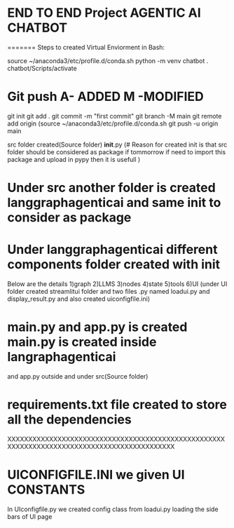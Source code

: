 
# END TO END  Project AGENTIC AI CHATBOT
=======
Steps to created Virtual Enviorment in Bash:

source ~/anaconda3/etc/profile.d/conda.sh
python -m venv chatbot
. chatbot/Scripts/activate


# Git push  A- ADDED   M -MODIFIED
git init
git add .
git commit -m "first commit"
git branch -M main
git remote add origin (source ~/anaconda3/etc/profile.d/conda.sh
git push -u origin main


src folder created(Source folder)
__init__.py (# Reason for created init is that src folder should be considered as package if tommorrow if need to import this package and upload in pypy then it is usefull )

# Under src another folder is created langgraphagenticai and same __init__ to consider as package
# Under langgraphagenticai different components folder created with __init__
Below are the details
1)graph
2)LLMS
3)nodes
4)state
5)tools
6)UI (under UI folder created streamlitui folder and two files .py named loadui.py and display_result.py and also created uiconfigfile.ini)

# main.py and app.py is created main.py is created inside langraphagenticai
and app.py outside and under src(Source folder)

# requirements.txt file created to store all the dependencies
XXXXXXXXXXXXXXXXXXXXXXXXXXXXXXXXXXXXXXXXXXXXXXXXXXXXXXXXXXXXXXXXXXXXXXXXXXXXXXXXXXXXXXXXXXXX
# UICONFIGFILE.INI  we given UI CONSTANTS
In UIconfigfile.py we created config class
from loadui.py loading the side bars of UI page





